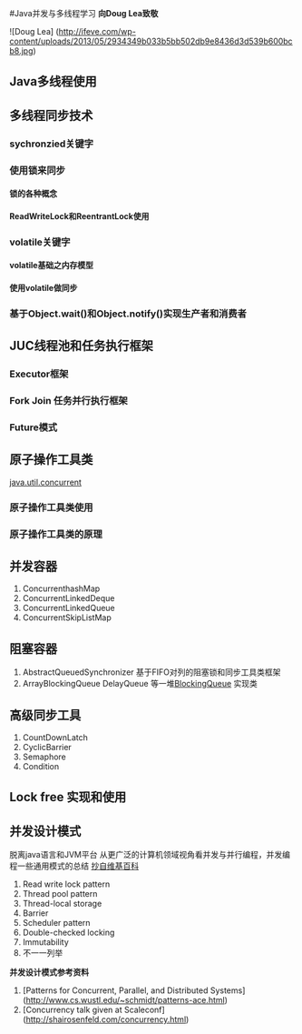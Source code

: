 #Java并发与多线程学习
**向Doug Lea致敬**  

![Doug Lea] (http://ifeve.com/wp-content/uploads/2013/05/2934349b033b5bb502db9e8436d3d539b600bcb8.jpg)  


## Java多线程使用

## 多线程同步技术
### sychronzied关键字
  
### 使用锁来同步
#### 锁的各种概念
#### ReadWriteLock和ReentrantLock使用

### volatile关键字     
#### volatile基础之内存模型
#### 使用volatile做同步

### 基于Object.wait()和Object.notify()实现生产者和消费者



## JUC线程池和任务执行框架
### Executor框架
### Fork Join 任务并行执行框架
### Future模式
 
## 原子操作工具类
[java.util.concurrent](http://docs.oracle.com/javase/8/docs/api/java/util/concurrent/atomic/package-summary.html)
### 原子操作工具类使用
### 原子操作工具类的原理

 
## 并发容器
1. ConcurrenthashMap   
2. ConcurrentLinkedDeque    
3. ConcurrentLinkedQueue 
4. ConcurrentSkipListMap   

## 阻塞容器 
1. AbstractQueuedSynchronizer 基于FIFO对列的阻塞锁和同步工具类框架  
2. ArrayBlockingQueue DelayQueue 等一堆[BlockingQueue](http://docs.oracle.com/javase/8/docs/api/java/util/concurrent/BlockingQueue.html) 实现类

## 高级同步工具
1. CountDownLatch
2. CyclicBarrier	
3. Semaphore
4. Condition

## Lock free 实现和使用


## 并发设计模式
脱离java语言和JVM平台 从更广泛的计算机领域视角看并发与并行编程，并发编程一些通用模式的总结 
[抄自维基百科](https://en.wikipedia.org/wiki/Concurrency_pattern)   
1. Read write lock pattern     
2. Thread pool pattern    
3. Thread-local storage    
4. Barrier    
5. Scheduler pattern 
6. Double-checked locking    
7. Immutability  
8. 不一一列举    

**并发设计模式参考资料**   
1. [Patterns for Concurrent, Parallel, and Distributed Systems] (http://www.cs.wustl.edu/~schmidt/patterns-ace.html)  
2. [Concurrency talk given at Scaleconf] (http://shairosenfeld.com/concurrency.html)









